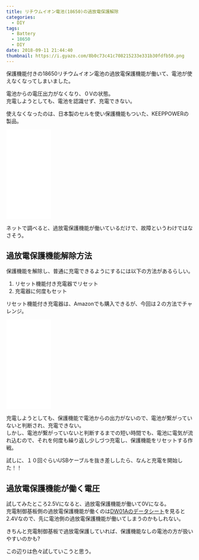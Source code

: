 ```yaml
---
title: リチウムイオン電池(18650)の過放電保護解除
categories:
  - DIY
tags:
  - Battery
  - 18650
  - DIY
date: 2018-09-11 21:44:40
thumbnail: https://i.gyazo.com/8b0c73c41c708215233e331b30fdfb50.png
---
```

保護機能付きの18650リチウムイオン電池の過放電保護機能が働いて、電池が使えなくなってしまいました。

電池からの電圧出力がなくなり、０Vの状態。  
充電しようとしても、電池を認識せず、充電できない。

使えなくなったのは、日本製のセルを使い保護機能もついた、KEEPPOWERの製品。
<iframe style="width:120px;height:240px;" marginwidth="0" marginheight="0" scrolling="no" frameborder="0" src="//rcm-fe.amazon-adsystem.com/e/cm?lt1=_blank&bc1=000000&IS2=1&bg1=FFFFFF&fc1=000000&lc1=0000FF&t=seyaorg-22&language=ja_JP&o=9&p=8&l=as4&m=amazon&f=ifr&ref=as_ss_li_til&asins=B01BG7G3G0&linkId=0f943931493e650dadcf58a313b4c5ac"></iframe>

ネットで調べると、過放電保護機能が働いているだけで、故障というわけではなさそう。

## 過放電保護機能解除方法
保護機能を解除し、普通に充電できるようにするには以下の方法があるらしい。

1. リセット機能付き充電器でリセット
1. 充電器に何度もセット

リセット機能付き充電器は、Amazonでも購入できるが、今回は２の方法でチャレンジ。
<iframe style="width:120px;height:240px;" marginwidth="0" marginheight="0" scrolling="no" frameborder="0" src="//rcm-fe.amazon-adsystem.com/e/cm?lt1=_blank&bc1=000000&IS2=1&bg1=FFFFFF&fc1=000000&lc1=0000FF&t=seyaorg-22&language=ja_JP&o=9&p=8&l=as4&m=amazon&f=ifr&ref=as_ss_li_til&asins=B015E23BYK&linkId=ca2b9eff2221cdeb308fd8b7e69530d4"></iframe>


充電しようとしても、保護機能で電池からの出力がないので、電池が繋がっていないと判断され、充電できない。  
しかし、電池が繋がっていないと判断するまでの短い時間でも、電池に電気が流れ込むので、それを何度も繰り返し少しづつ充電し、保護機能をリセットする作戦。

試しに、１０回ぐらいUSBケーブルを抜き差ししたら、なんと充電を開始した！！

## 過放電保護機能が働く電圧
試してみたところ2.5Vになると、過放電保護機能が働いて0Vになる。  
充電制御基板側の過放電保護機能が働くのは[DW01Aのデータシート](http://hmsemi.com/downfile/DW01A.PDF)を見ると2.4Vなので、先に電池側の過放電保護機能が働いてしまうのかもしれない。

きちんと充電制御基板で過放電保護していれば、保護機能なしの電池の方が扱いやすいのかも?

この辺りは色々試していこうと思う。
